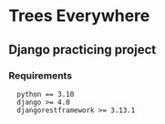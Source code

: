 # Trees Everywhere


## Django practicing project

### Requirements

```
  python == 3.10
  django >= 4.0
  djangorestframework >= 3.13.1
```
